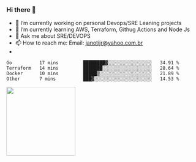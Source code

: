 ### Hi there 👋


- 🔭 I’m currently working on personal Devops/SRE Leaning projects
- 🌱 I’m currently learning AWS, Terraform, Githug Actions and Node Js
- 💬 Ask me about SRE/DEVOPS
- 📫 How to reach me: Email: janotijr@yahoo.com.br
- 
<!--START_SECTION:waka-->

```text
Go          17 mins         ████████▓░░░░░░░░░░░░░░░░   34.91 %
Terraform   14 mins         ███████░░░░░░░░░░░░░░░░░░   28.64 %
Docker      10 mins         █████▒░░░░░░░░░░░░░░░░░░░   21.89 %
Other       7 mins          ███▓░░░░░░░░░░░░░░░░░░░░░   14.53 %
```

<!--END_SECTION:waka-->

<img height="180em" src="https://github-readme-stats.vercel.app/api?username=janoti&show_icons=true&hide_border=true&&count_private=true&include_all_commits=true" />
